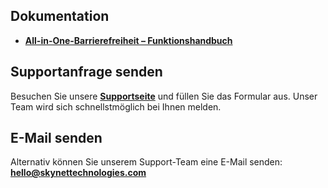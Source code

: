 ## Dokumentation

- **[All-in-One-Barrierefreiheit – Funktionshandbuch](https://www.skynettechnologies.com/sites/default/files/accessibility-widget-features-list.pdf)**

## Supportanfrage senden

Besuchen Sie unsere **[Supportseite](https://www.skynettechnologies.com/report-accessibility-problem)** und füllen Sie das Formular aus. Unser Team wird sich schnellstmöglich bei Ihnen melden.

## E-Mail senden

Alternativ können Sie unserem Support-Team eine E-Mail senden:
**[hello@skynettechnologies.com](mailto:hello@skynettechnologies.com)**
